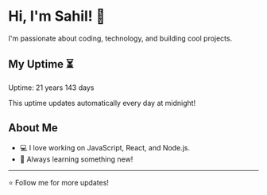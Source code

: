 # Hi, I'm Sahil! 👋

I'm passionate about coding, technology, and building cool projects.

## My Uptime ⏳
Uptime: 21 years 143 days

This uptime updates automatically every day at midnight!

## About Me
- 💻 I love working on JavaScript, React, and Node.js.
- 🎯 Always learning something new!

---

⭐️ Follow me for more updates!
